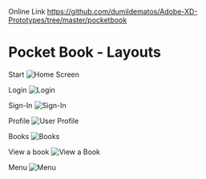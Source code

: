 Online Link	https://github.com/dumildematos/Adobe-XD-Prototypes/tree/master/pocketbook

# Pocket Book - Layouts

Start
<img src="images/Start@2x.png" alt="Home Screen"/>

Login
<img src="images/Login@2x.png" alt="Login"/>

Sign-In
<img src="images/Sign-In@2x.png" alt="Sign-In"/>

Profile
<img src="images/Profile@2x.png" alt="User Profile"/>

Books
<img src="images/Books.png" alt="Books"/>

View a book
<img src="images/thecobra-view@2x.png" alt="View a Book"/>

Menu
<img src="images/Menu@2x.png" alt="Menu"/>